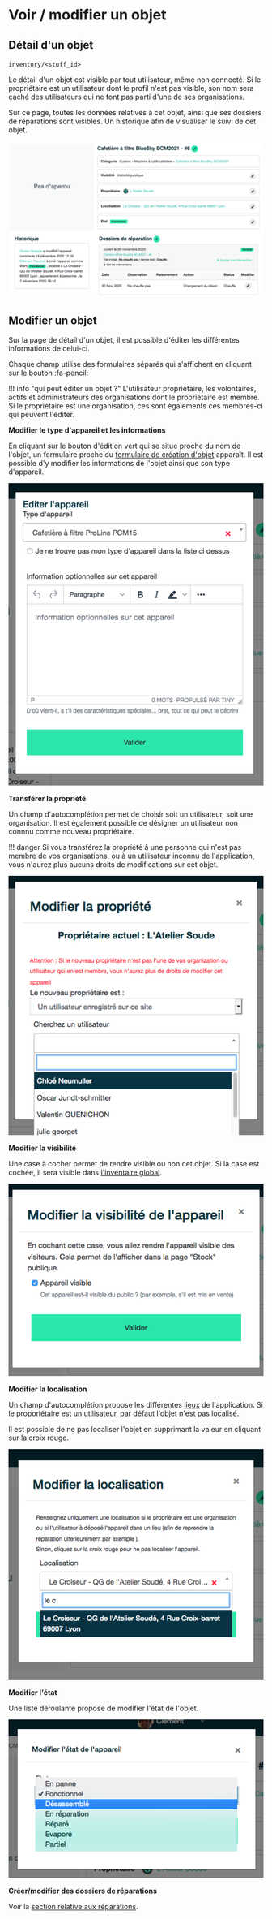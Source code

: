 # Voir / modifier un objet


## Détail d'un objet
```
inventory/<stuff_id>
```
Le détail d'un objet est visible par tout utilisateur, même non connecté. 
Si le propriétaire est un utilisateur dont le profil n'est pas visible, son nom sera caché des utilisateurs qui ne font pas parti d'une de ses organisations. 

Sur ce page, toutes les données relatives à cet objet, ainsi que ses dossiers de réparations sont visibles. Un historique afin de visualiser le suivi de cet objet.

![stuff-detail](../assets/stuff/stuff-detail.png#center)


## Modifier un objet

Sur la page de détail d'un objet, il est possible d'éditer les différentes informations de celui-ci. 

Chaque champ utilise des formulaires séparés qui s'affichent en cliquant sur le bouton :fa-pencil:

!!! info "qui peut éditer un objet ?"
    L'utilisateur propriétaire, les volontaires, actifs et administrateurs des organisations dont le propriétaire est membre. Si le propriétaire est une organisation, ces sont égalements ces membres-ci qui peuvent l'éditer. 
    
**Modifier le type d'appareil et les informations**

En cliquant sur le bouton d'édition vert qui se situe proche du nom de l'objet, un formulaire proche du [formulaire de création d'objet](inventory.md#formulaire) apparaît. Il est possible d'y modifier les informations de l'objet ainsi que son type d'appareil.

![stuff-information](../assets/stuff/stuff-info.png#small)


**Transférer la propriété**

Un champ d'autocomplétion permet de choisir soit un utilisateur, soit une organisation. Il est également possible de désigner un utilisateur non connnu comme nouveau propriétaire. 

!!! danger 
    Si vous transférez la propriété à une personne qui n'est pas membre de vos organisations, ou à un utilisateur inconnu de l'application, vous n'aurez plus aucuns droits de modifications sur cet objet. 

![stuff-owner](../assets/stuff/stuff-owner.png#small)


**Modifier la visibilité**

Une case à cocher permet de rendre visible ou non cet objet. Si la case est cochée, il sera visible dans [l'inventaire global](inventory.md#inventaire-globale). 

![stuff-visibility](../assets/stuff/stuff-visibility.png#small)


**Modifier la localisation**

Un champ d'autocomplétion propose les différentes [lieux](../location.md) de l'application. Si le proporiétaire est un utilisateur, par défaut l'objet n'est pas localisé. 

Il est possible de ne pas localiser l'objet en supprimant la valeur en cliquant sur la croix rouge. 

![stuff-place](../assets/stuff/stuff-place.png#small)

**Modifier l'état** 

Une liste déroulante propose de modifier l'état de l'objet. 

![stuff-visibility](../assets/stuff/stuff-state.png#small)

**Créer/modifier des dossiers de réparations** 

Voir la [section relative aux réparations](repair.md). 
